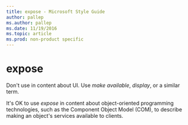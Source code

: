 ```yaml
---
title: expose - Microsoft Style Guide
author: pallep
ms.author: pallep
ms.date: 11/19/2016
ms.topic: article
ms.prod: non-product specific
---
```


# expose

Don't use in content about UI. Use *make available*, *display*, or a similar term.

It's OK to use *expose*
in content about object-oriented programming technologies, such as
the Component Object Model (COM), to describe making an object's
services available to clients.
